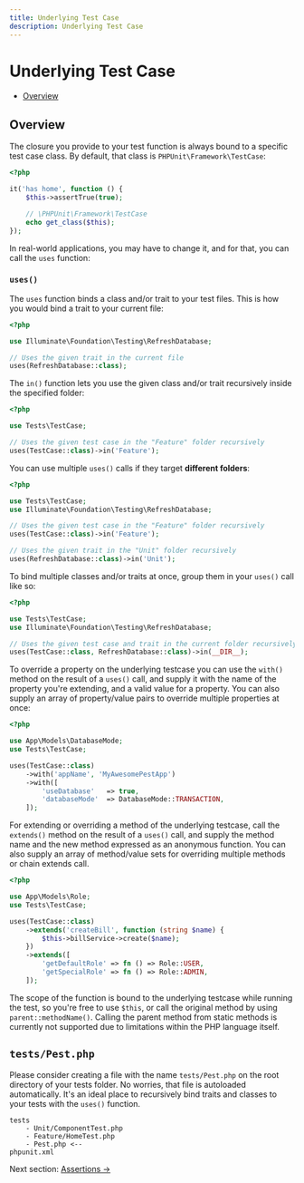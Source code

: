 ```yaml
---
title: Underlying Test Case
description: Underlying Test Case
---
```


# Underlying Test Case

- [Overview](#overview)

<a name="overview"></a>

## Overview

The closure you provide to your test function is always bound to a specific
test case class. By default, that class is `PHPUnit\Framework\TestCase`:

```php
<?php

it('has home', function () {
    $this->assertTrue(true);

    // \PHPUnit\Framework\TestCase
    echo get_class($this);
});
```

In real-world applications, you may have to change it, and for that, you
can call the `uses` function:

### `uses()`

The `uses` function binds a class and/or trait to your test files.
This is how you would bind a trait to your current file:

```php
<?php

use Illuminate\Foundation\Testing\RefreshDatabase;

// Uses the given trait in the current file
uses(RefreshDatabase::class);
```

The `in()` function lets you use the given class and/or trait recursively inside the specified folder:

```php
<?php

use Tests\TestCase;

// Uses the given test case in the "Feature" folder recursively
uses(TestCase::class)->in('Feature');
```

You can use multiple `uses()` calls if they target **different folders**:

```php
<?php

use Tests\TestCase;
use Illuminate\Foundation\Testing\RefreshDatabase;

// Uses the given test case in the "Feature" folder recursively
uses(TestCase::class)->in('Feature');

// Uses the given trait in the "Unit" folder recursively
uses(RefreshDatabase::class)->in('Unit');
```

To bind multiple classes and/or traits at once, group them in your `uses()` call like so:

```php
<?php

use Tests\TestCase;
use Illuminate\Foundation\Testing\RefreshDatabase;

// Uses the given test case and trait in the current folder recursively
uses(TestCase::class, RefreshDatabase::class)->in(__DIR__);
```

To override a property on the underlying testcase you can use the `with()` method on the result of a `uses()` call, and supply it with
the name of the property you're extending, and a valid value for a property. You can also supply an array of property/value pairs to
override multiple properties at once:

```php
<?php

use App\Models\DatabaseMode;
use Tests\TestCase;

uses(TestCase::class)
    ->with('appName', 'MyAwesomePestApp')
    ->with([
        'useDatabase'   => true,
        'databaseMode'  => DatabaseMode::TRANSACTION,
    ]);
```

For extending or overriding a method of the underlying testcase, call the `extends()` method on the result of a `uses()` call,
and supply the method name and the new method expressed as an anonymous function. You can also supply an array of method/value
sets for overriding multiple methods or chain extends call.

```php
<?php

use App\Models\Role;
use Tests\TestCase;

uses(TestCase::class)
    ->extends('createBill', function (string $name) {
        $this->billService->create($name);
    })
    ->extends([
        'getDefaultRole' => fn () => Role::USER,
        'getSpecialRole' => fn () => Role::ADMIN,
    ]);

```

The scope of the function is bound to the underlying testcase while running the test, so you're free to use `$this`, or call the original method
by using `parent::methodName()`. Calling the parent method from static methods is currently not supported due to limitations within the PHP language itself.

## `tests/Pest.php`

Please consider creating a file with the name `tests/Pest.php` on the
root directory of your tests folder. No worries, that file
is autoloaded automatically.
It's an ideal place to recursively bind traits and classes to your tests with the `uses()` function.

```
tests
    - Unit/ComponentTest.php
    - Feature/HomeTest.php
    - Pest.php <--
phpunit.xml
```

Next section: [Assertions →](/docs/assertions)
